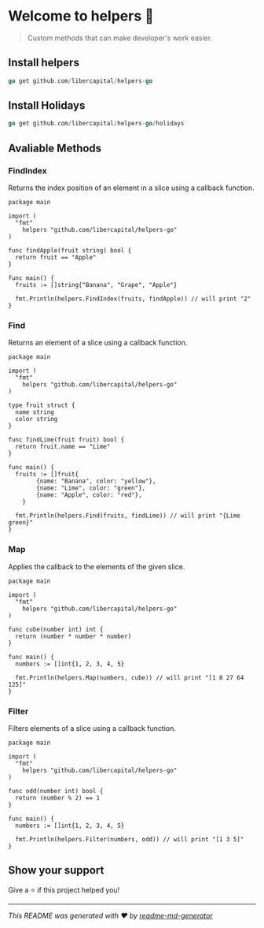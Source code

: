 # Welcome to helpers 👋

> Custom methods that can make developer's work easier.

## Install helpers

```go
go get github.com/libercapital/helpers-go
```

## Install Holidays

```go
go get github.com/libercapital/helpers-go/holidays
```

## Avaliable Methods

### FindIndex

Returns the index position of an element in a slice using a callback function.

```golang
package main

import (
  "fmt"
	helpers "github.com/libercapital/helpers-go"
)

func findApple(fruit string) bool {
  return fruit == "Apple"
}

func main() {
  fruits := []string{"Banana", "Grape", "Apple"}

  fmt.Println(helpers.FindIndex(fruits, findApple)) // will print "2"
}
```

### Find

Returns an element of a slice using a callback function.

```golang
package main

import (
  "fmt"
	helpers "github.com/libercapital/helpers-go"
)

type fruit struct {
  name string
  color string
}

func findLime(fruit fruit) bool {
  return fruit.name == "Lime"
}

func main() {
  fruits := []fruit{
		{name: "Banana", color: "yellow"},
		{name: "Lime", color: "green"},
		{name: "Apple", color: "red"},
	}

  fmt.Println(helpers.Find(fruits, findLime)) // will print "{Lime green}"
}
```

### Map

Applies the callback to the elements of the given slice.

```golang
package main

import (
  "fmt"
	helpers "github.com/libercapital/helpers-go"
)

func cube(number int) int {
  return (number * number * number)
}

func main() {
  numbers := []int{1, 2, 3, 4, 5}

  fmt.Println(helpers.Map(numbers, cube)) // will print "[1 8 27 64 125]"
}
```

### Filter

Filters elements of a slice using a callback function.

```golang
package main

import (
  "fmt"
	helpers "github.com/libercapital/helpers-go"
)

func odd(number int) bool {
  return (number % 2) == 1
}

func main() {
  numbers := []int{1, 2, 3, 4, 5}

  fmt.Println(helpers.Filter(numbers, odd)) // will print "[1 3 5]"
}
```

## Show your support

Give a ⭐️ if this project helped you!

---

_This README was generated with ❤️ by [readme-md-generator](https://github.com/kefranabg/readme-md-generator)_